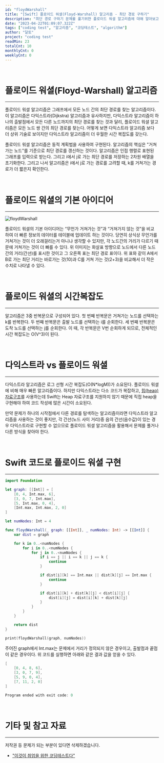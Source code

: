 ```yaml
---
id: "floydWarshall"
title: "[Swift] 플로이드 워셜(Floyd-Warshall) 알고리즘 - 최단 경로 구하기"
description: "최단 경로 구하기 문제를 풀기위한 플로이드 워셜 알고리즘에 대해 알아보고 다익스트라 알고리즘과의 차이를 탐구해 봅니다."
date: "2023-04-22T01:09:07.322Z"
tags: ["coding test", "알고리즘", "코딩테스트", "algorithm"]
author: "달토"
project: "coding test"
readMin: 23
totalCnt: 10
monthlyCnt: 0
weeklyCnt: 0
---
```


&nbsp;
&nbsp;

# 플로이드 워셜(Floyd-Warshall) 알고리즘

---

플로이드 워셜 알고리즘은 그래프에서 모든 노드 간의 최단 경로를 찾는 알고리즘이다. 이 알고리즘은 다익스트라(Dijkstra) 알고리즘과 유사하지만, 다익스트라 알고리즘이 하나의 출발점에서 모든 다른 노드까지의 최단 경로를 찾는 것과 달리, 플로이드 워셜 알고리즘은 모든 노드 쌍 간의 최단 경로를 찾는다. 어떻게 보면 다익스트라 알고리즘 보다 더 상위 기술로 보이지만 다익스트라 알고리즘이 더 우월한 시간 복잡도를 갖는다.

플로이드 워셜 알고리즘은 동적 계획법을 사용하여 구현된다. 알고리즘의 핵심은 "거쳐가는 노드"를 기준으로 최단 경로를 갱신하는 것이다. 알고리즘은 인접 행렬로 표현된 그래프를 입력으로 받는다. 그리고 i에서 j로 가는 최단 경로를 저장하는 2차원 배열을 초기화한다. 그리고 나서 알고리즘은 i에서 j로 가는 경로를 고려할 때, k를 거쳐가는 경로가 더 짧은지 확인한다.

&nbsp;

# 플로이드 워셜의 기본 아이디어

---

![floydWarshall](floydWarshall)

플로이드 워셜의 기본 아이디어는 “무언가 거쳐가는 것”과 “거쳐가지 않는 것”을 비교 하여 더 빠른 정보의 데이터를 테이블에 업데이트 하는 것이다. 당연히 상식상 무언가를 거쳐가는 것이 더 오래걸리는거 아니냐 생각할 수 있지만, 각 노드간의 거리가 다르기 때문에 거쳐가는 것이 더 빠를 수 있다. 위 이미지는 화살표 방향으로 노드에서 다른 노드간의 거리(간선)를 표시한 것이고 그 오른쪽 표는 최단 경로 표이다. 위 표와 같이 A에서 B로 가는 최단 거리는 바로가는 것(10)과 C를 거쳐 가는 것(2+3)을 비교해서 더 작은 수치로 나타낼 수 있다.

&nbsp;

# 플로이드 워셜의 시간복잡도

---

알고리즘은 3중 반복문으로 구성되어 있다. 첫 번째 반복문은 거쳐가는 노드를 선택하는 k를 반복한다. 두 번째 반복문은 출발 노드를 선택하는 i를 순회한다. 세 번째 반복문은 도착 노드를 선택하는 j를 순회한다. 이 때, 각 반복문은 V번 순회하게 되므로, 전체적인 시간 복잡도는 O(V^3)이 된다.

&nbsp;

# 다익스트라 vs 플로이드 워셜

---

다익스트라 알고리즘은 로그 선형 시간 복잡도(O(N\*logM))가 소요된다. 플로이드 워셜에 비해 매우 빠른 알고리즘이다. 하지만 다익스트라는 다소 코드가 복잡하고, [힙(heap)자료구조](https://magomercy.com/algorithm/swift%EB%A1%9C+Heap+%EA%B5%AC%ED%98%84%ED%95%98%EA%B8%B0)를 사용하는데 Swift는 Heap 자료구조를 지원하지 않기 때문에 직접 heap을 구현해야 하여 코드 작성에 많은 시간이 소요된다.

만약 문제가 하나의 시작점에서 다른 경로를 탐색하는 알고리즘이라면 다익스트라 알고리즘을 사용하는 것이 좋지만, 각 간선(노드 사이 거리)중 음의 간선(음수값)이 있는 경우 다익스트라로 구현할 수 없으므로 플로이드 워셜 알고리즘을 활용해서 문제를 풀거나 다른 방식을 찾아야 한다.

&nbsp;

# Swift 코드로 플로이드 워셜 구현

---

```swift
import Foundation

let graph: [[Int]] = [
    [0, 4, Int.max, 6],
    [3, 0, 7, Int.max],
    [5, Int.max, 0, 4],
    [Int.max, Int.max, 2, 0]
]

let numNodes: Int = 4

func floydWarshall(_ graph: [[Int]], _ numNodes: Int) -> [[Int]] {
    var dist = graph

    for k in 0..<numNodes {
        for i in 0..<numNodes {
            for j in 0..<numNodes {
                if i == j || i == k || j == k {
                    continue
                }

                if dist[i][k] == Int.max || dist[k][j] == Int.max {
                    continue
                }

                if dist[i][k] + dist[k][j] < dist[i][j] {
                    dist[i][j] = dist[i][k] + dist[k][j]
                }
            }
        }
    }

    return dist
}

print(floydWarshall(graph, numNodes))
```

주어진 graph에서 Int.max는 문제에서 거리가 정의되지 않은 경우이고, 출발점과 끝점이 같은 경우이다. 위 코드를 실행하면 아래와 같은 결과 값을 얻을 수 있다.

```swift
[
	[0, 4, 8, 6],
	[3, 0, 7, 9],
	[5, 9, 0, 4],
	[7, 11, 2, 0]
]

Program ended with exit code: 0
```

&nbsp;

# 기타 및 참고 자료

---

저작권 등 문제가 되는 부분이 있다면 삭제하겠습니다.

- ["이것이 취업을 위한 코딩테스트다"](https://product.kyobobook.co.kr/detail/S000001810273?utm_source=google&utm_medium=cpc&utm_campaign=googleSearch&gt_network=g&gt_keyword=&gt_target_id=aud-901091942354:dsa-608444978378&gt_campaign_id=9979905549&gt_adgroup_id=132556570510&gclid=Cj0KCQjw_r6hBhDdARIsAMIDhV_FejwwhSFue2tP0WVJ6aA7CXKkT4IIop9fQy8idOEPW6wszz4vjYMaApsxEALw_wcB)

&nbsp;
&nbsp;
&nbsp;

